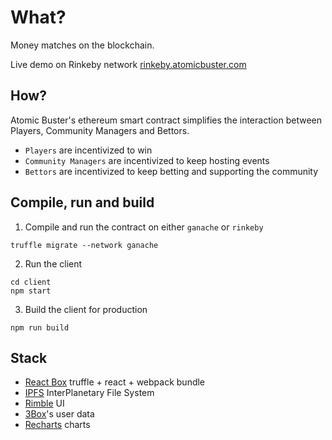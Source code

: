 # What?

Money matches on the blockchain.

Live demo on Rinkeby network [rinkeby.atomicbuster.com](http://rinkeby.atomicbuster.com/)

## How?

Atomic Buster's ethereum smart contract simplifies the interaction between Players, Community Managers and Bettors.

* `Players` are incentivized to win
* `Community Managers` are incentivized to keep hosting events
* `Bettors` are incentivized to keep betting and supporting the community

## Compile, run and build

1. Compile and run the contract on either `ganache` or `rinkeby`

```
truffle migrate --network ganache
```

2. Run the client

```
cd client
npm start
```

3. Build the client for production

```
npm run build
```

## Stack

* [React Box](https://github.com/truffle-box/react-box) truffle + react + webpack bundle
* [IPFS](https://ipfs.io/) InterPlanetary File System
* [Rimble](https://rimble.consensys.design) UI
* [3Box](https://3box.io/)'s user data
* [Recharts](http://recharts.org/) charts


